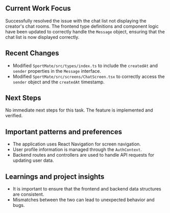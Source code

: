 ## Current Work Focus
Successfully resolved the issue with the chat list not displaying the creator's chat rooms. The frontend type definitions and component logic have been updated to correctly handle the `Message` object, ensuring that the chat list is now displayed correctly.

## Recent Changes
- Modified `SportMate/src/types/index.ts` to include the `createdAt` and `sender` properties in the `Message` interface.
- Modified `SportMate/src/screens/ChatScreen.tsx` to correctly access the `sender` object and the `createdAt` timestamp.

## Next Steps
No immediate next steps for this task. The feature is implemented and verified.

## Important patterns and preferences
- The application uses React Navigation for screen navigation.
- User profile information is managed through the `AuthContext`.
- Backend routes and controllers are used to handle API requests for updating user data.

## Learnings and project insights
- It is important to ensure that the frontend and backend data structures are consistent.
- Mismatches between the two can lead to unexpected behavior and bugs.
